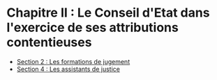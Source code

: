 # Chapitre II : Le Conseil d'Etat dans l'exercice de ses attributions contentieuses

- [Section 2 : Les formations de jugement](section-2)
- [Section 4 : Les assistants de justice](section-4)
